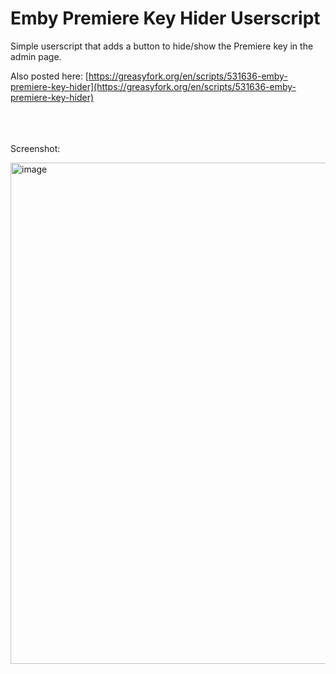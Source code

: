 # Emby Premiere Key Hider Userscript

Simple userscript that adds a button to hide/show the Premiere key in the admin page. 

Also posted here: [https://greasyfork.org/en/scripts/531636-emby-premiere-key-hider](https://greasyfork.org/en/scripts/531636-emby-premiere-key-hider)
<br>
<br>
<br>
<br>


Screenshot:

<img width="802" alt="image" src="https://github.com/user-attachments/assets/5de3ea9b-5e08-475a-a369-4580e5e30e05" />
